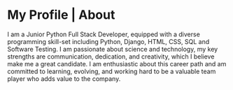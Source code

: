 # My Profile | About 
I am a Junior Python Full Stack Developer, equipped with a diverse programming skill-set including Python, Django, HTML, CSS, SQL and Software Testing. I am passionate about science and technology, my key strengths are communication, dedication, and creativity, which I believe make me a great candidate. I am enthusiastic about this career path and am committed to learning, evolving, and working hard to be a valuable team player who adds value to the company.
